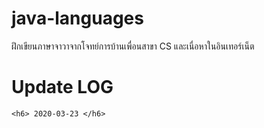 # java-languages
ฝึกเขียนภาษาจาวาจากโจทย์การบ้านเพื่อนสาขา CS และเนื่อหาในอินเทอร์เน็ต

# Update LOG
    <h6> 2020-03-23 </h6>